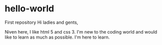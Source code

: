 # hello-world
First repository
Hi ladies and gents,

Niven here, I like html 5 and css 3. I'm new to the coding world and would like to learn as much as possible. I'm here to learn.
